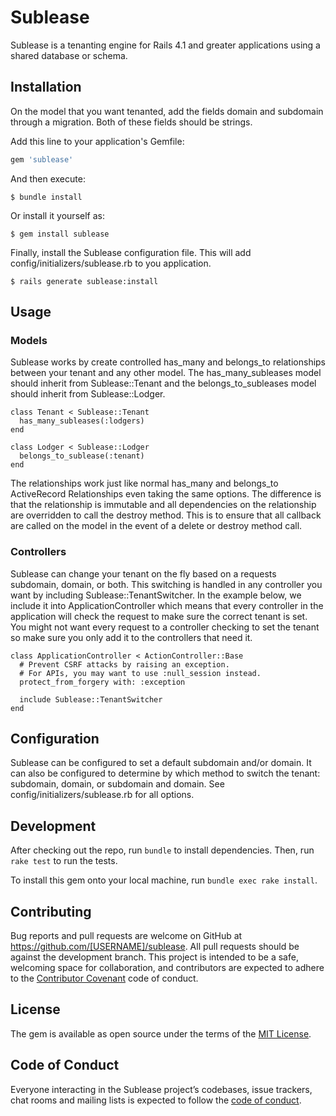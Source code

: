 # Sublease

Sublease is a tenanting engine for Rails 4.1 and greater applications using a shared database or schema.

## Installation

On the model that you want tenanted, add the fields domain and subdomain through a migration. Both of these fields should be strings.

Add this line to your application's Gemfile:

```ruby
gem 'sublease'
```

And then execute:

    $ bundle install

Or install it yourself as:

    $ gem install sublease

Finally, install the Sublease configuration file. This will add config/initializers/sublease.rb to you application.

    $ rails generate sublease:install

## Usage

### Models

Sublease works by create controlled has_many and belongs_to relationships between your tenant and any other model. The has_many_subleases 
model should inherit from Sublease::Tenant and the belongs_to_subleases model should inherit from Sublease::Lodger.
 
    class Tenant < Sublease::Tenant
      has_many_subleases(:lodgers)
    end
    
    class Lodger < Sublease::Lodger
      belongs_to_sublease(:tenant)
    end

The relationships work just like normal has_many and belongs_to ActiveRecord Relationships even taking the same options. 
The difference is that the relationship is immutable and all dependencies on the relationship are overridden to call 
the destroy method. This is to ensure that all callback are called on the model in the event of a delete or destroy method call.

### Controllers

Sublease can change your tenant on the fly based on a requests subdomain, domain, or both. This switching is handled in 
any controller you want by including Sublease::TenantSwitcher. In the example below, we include it into ApplicationController 
which means that every controller in the application will check the request to make sure the correct tenant is set. 
You might not want every request to a controller checking to set the tenant so make sure you only add it to the controllers
that need it.

    class ApplicationController < ActionController::Base
      # Prevent CSRF attacks by raising an exception.
      # For APIs, you may want to use :null_session instead.
      protect_from_forgery with: :exception
      
      include Sublease::TenantSwitcher
    end

## Configuration

Sublease can be configured to set a default subdomain and/or domain. It can also be configured to determine by which method 
to switch the tenant: subdomain, domain, or subdomain and domain. See config/initializers/sublease.rb for all options.


## Development

After checking out the repo, run `bundle` to install dependencies. Then, run `rake test` to run the tests. 

To install this gem onto your local machine, run `bundle exec rake install`.

## Contributing

Bug reports and pull requests are welcome on GitHub at https://github.com/[USERNAME]/sublease. All pull requests should be against the 
development branch. This project is intended to be a safe, welcoming space for collaboration, and contributors are expected to adhere to the [Contributor Covenant](http://contributor-covenant.org) code of conduct.

## License

The gem is available as open source under the terms of the [MIT License](https://opensource.org/licenses/MIT).

## Code of Conduct

Everyone interacting in the Sublease project’s codebases, issue trackers, chat rooms and mailing lists is expected to follow the [code of conduct](https://github.com/[USERNAME]/sublease/blob/master/CODE_OF_CONDUCT.md).
